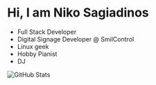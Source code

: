 # Hi, I am Niko Sagiadinos
- Full Stack Developer
- Digital Signage Developer @ SmilControl
- Linux geek 
- Hobby Pianist 
- DJ

![GitHub Stats](https://github-readme-stats.vercel.app/api?username=sagiadinos&show_icons=true&hide=contribs&&rank_icon=percentile)
